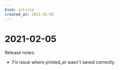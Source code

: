 ```yaml
---
kind: article
created_at: 2021-02-05
---
```


# 2021-02-05

Release notes:

* Fix issue where printed_at wasn't saved correctly.
